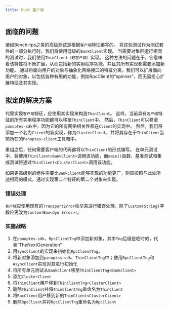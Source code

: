 ```yaml
---
title: Rust 客户端
---
```


## 面临的问题

诸如Bench-tps之类的高级测试是根据`客户端`特征编写的。 将这些测试作为测试套件的一部分执行时，我们将使用低级的`BankClient`实现。 当需要对集群运行相同的测试时，我们使用`ThinClient（轻客户端）`实现。 这种方法的问题在于，它意味着该特性将不断扩展，从而包括新的实用程序功能，并且其所有实现都需要添加新功能。 通过将面向用户的对象与抽象化网络接口的特征分离，我们可以扩展面向用户的对象，以包括各种有用的功能，例如RpcClient的“spinner”，而无需担心扩展特征及其实现。

## 拟定的解决方案

代替实现`客户端`特征，应使用其实现来构造`ThinClient`。 这样，当前具有`客户端`特征的所有实用程序功能都可以移至`ThinClient`中。 然后，`ThinClient`可以移至`panoptes-sdk`中，因为它的所有网络相关性都在`Client`的实现中。 然后，我们将添加一个名为`Client`的新实现，称为`ClusterClient`，并将其存在于`ThinClient`当前所在的`Panoptes-client`工具箱中。

重组之后，任何需要客户端的代码都将以`ThinClient`的形式编写。 在单元测试中，将使用`ThinClient<BankClient>`调用该功能，而`main()`函数、基准测试和集成测试将通过`ThinClient<ClusterClient>`调用该功能。

如果更高级别的组件需要比`BankClient`能够实现的功能更广，则应按照与此处所述相同的模式，通过实现第二个特征的第二个对象来实现。

### 错误处理

`客户端`应使用现有的`TransportError`枚举来进行错误处理，除了`Custom(String)`字段应更改为`Custom(Box<dyn Error>)`。

### 实施战略

1. 在`panoptes-sdk`、`RpcClientTng`中添加新对象，其中`Tng`后缀是临时的，代表“TheNextGeneration”
2. 用`SyncClient`的实现来初始化`RpcClientTng`。
3. 将新对象添加到`panoptes-sdk`、`ThinClientTng`中；使用`RpcClientTng`和`AsyncClient`实现对其进行初始化
4. 将所有单元测试从`BankClient`移至`ThinClientTng<BankClient>`
5. 添加`ClusterClient`
6. 将`ThinClient`用户移到`ThinClientTng<ClusterClient>`
7. 删除`ThinClient`并将`ThinClientTng`重命名为`ThinClient`
8. 将`RpcClient`用户移到新的`ThinClient<ClusterClient>`
9. 删除`RpcClient`并将`RpcClientTng`重命名为`RpcClient`
